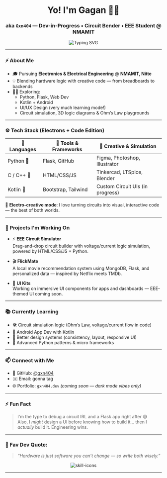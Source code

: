 <h1 align="center">Yo! I'm Gagan 👨‍💻</h1>
<h3 align="center">aka <code>Gxn404</code> — Dev-in-Progress • Circuit Bender • EEE Student @ NMAMIT</h3>

<p align="center">
  <img src="https://readme-typing-svg.herokuapp.com?font=Fira+Code&duration=3000&pause=1000&center=true&vCenter=true&multiline=true&width=450&height=60&lines=Bridging+Electrons+%2B+Code...;EEE+Student+%7C+Creative+Tech+Explorer" alt="Typing SVG" />
</p>

---

### ⚡ About Me
- 🎓 Pursuing **Electronics & Electrical Engineering** @ **NMAMIT, Nitte**
- 💡 Blending hardware logic with creative code — from breadboards to backends
- 👨‍💻 Exploring:
  - Python, Flask, Web Dev
  - Kotlin + Android
  - UI/UX Design (very much learning mode!)
  - Circuit simulation, 3D logic diagrams & Ohm’s Law playgrounds

---

### ⚙️ Tech Stack (Electrons + Code Edition)

| 🧠 Languages  | 🔧 Tools & Frameworks | 🎨 Creative & Simulation |
|--------------|-----------------------|--------------------------|
| Python 🐍    | Flask, GitHub         | Figma, Photoshop, Illustrator |
| C / C++ 💾    | HTML/CSS/JS           | Tinkercad, LTSpice, Blender |
| Kotlin 📱     | Bootstrap, Tailwind   | Custom Circuit UIs (in progress) |

🧪 **Electro-creative mode**: I love turning circuits into visual, interactive code — the best of both worlds.

---

### 🚀 Projects I'm Working On

- ⚡ **EEE Circuit Simulator**  
  Drag-and-drop circuit builder with voltage/current logic simulation, powered by HTML/CSS/JS + Python.

- 🎬 **FlickMate**  
  A local movie recommendation system using MongoDB, Flask, and personalized data — inspired by Netflix meets TMDb.

- 🧩 **UI Kits**  
  Working on immersive UI components for apps and dashboards — EEE-themed UI coming soon.

---

### 📚 Currently Learning
- 🛠️ Circuit simulation logic (Ohm’s Law, voltage/current flow in code)
- 📱 Android App Dev with Kotlin
- 🎨 Better design systems (consistency, layout, responsive UI)
- 🧠 Advanced Python patterns & micro frameworks

---

### 📫 Connect with Me
- 🐙 GitHub: [@gxn404](https://github.com/gxn404)
- ✉️ Email: gonna tag
- 🌐 Portfolio: `gxn404.dev` *(coming soon — dark mode vibes only)*

---

### ⚡ Fun Fact
> I'm the type to debug a circuit IRL and a Flask app right after 😅  
> Also, I *might* design a UI before knowing how to build it... then I *actually* build it. Engineering wins.

---

### 💬 Fav Dev Quote:
> *“Hardware is just software you can’t change — so write both wisely.”*

<p align="center">
  <img src="https://skillicons.dev/icons?i=py,c,cpp,html,css,js,figma,git,flask" alt="skill-icons" />
</p>

---

<!---
Gxn404/Gxn404 is a ✨ special ✨ repository because its `README.md` (this file) appears on your GitHub profile.
You can click the Preview link to take a look at your changes.
--->
